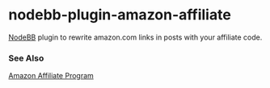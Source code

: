 # nodebb-plugin-amazon-affiliate
[NodeBB](https://github.com/NodeBB/NodeBB) plugin to rewrite amazon.com links in posts with your affiliate code.

### See Also
[Amazon Affiliate Program](https://affiliate-program.amazon.com/gp/associates/network/main.html)
